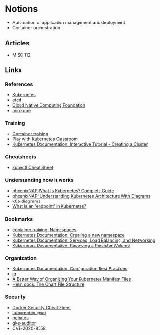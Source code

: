 # Notions

- Automation of application management and deployment
- Container orchestration

## Articles

- MISC 112

## Links

### References

- [Kubernetes](https://kubernetes.io/)
- [etcd](https://etcd.io/)
- [Cloud Native Computing Foundation](https://www.cncf.io/)
- [minikube](https://minikube.sigs.k8s.io/docs/)

### Training

- [Container training](https://container.training/)
- [Play with Kubernetes Classroom](https://training.play-with-kubernetes.com/)
- [Kubernetes Documentation: Interactive Tutorial - Creating a Cluster](https://kubernetes.io/docs/tutorials/kubernetes-basics/create-cluster/cluster-interactive/)

### Cheatsheets

- [kubectl Cheat Sheet](https://phoenixnap.com/kb/kubectl-commands-cheat-sheet)

### Understanding how it works

- [phoenixNAP:What Is Kubernetes? Complete Guide](https://phoenixnap.com/kb/what-is-kubernetes)
- [phoenixNAP: Understanding Kubernetes Architecture With Diagrams](https://phoenixnap.com/kb/understanding-kubernetes-architecture-diagrams)
- [k8s-diagrams](https://github.com/cloudogu/k8s-diagrams)
- [What is an 'endpoint' in Kubernetes?](https://stackoverflow.com/questions/52857825/what-is-an-endpoint-in-kubernetes)

### Bookmarks

- [container.training: Namespaces](https://container.training/kube-selfpaced.yml.html#119)
- [Kubernetes Documentation: Creating a new namespace](https://kubernetes.io/docs/tasks/administer-cluster/namespaces/#creating-a-new-namespace)
- [Kubernetes Documentation: Services, Load Balancing, and Networking](https://kubernetes.io/docs/concepts/services-networking/)
- [Kubernetes Documentation: Reserving a PersistentVolume](https://kubernetes.io/docs/concepts/storage/persistent-volumes/#reserving-a-persistentvolume)

### Organization

- [Kubernetes Documentation: Configuration Best Practices](https://kubernetes.io/docs/concepts/configuration/overview/)
- [jq](https://stedolan.github.io/jq/)
- [A Better Way of Organizing Your Kubernetes Manifest Files](https://boxunix.com/2020/05/15/a-better-way-of-organizing-your-kubernetes-manifest-files/)
- [Helm docs: The Chart File Structure](https://helm.sh/docs/topics/charts/)

### Security

- [Docker Security Cheat Sheet](https://cheatsheetseries.owasp.org/cheatsheets/Docker_Security_Cheat_Sheet.html)
- [kubernetes-goat](https://github.com/madhuakula/kubernetes-goat)
- [peirates](https://github.com/inguardians/peirates)
- [gke-auditor](https://github.com/google/gke-auditor)
- CVE-2020-8558
